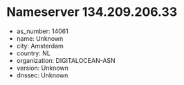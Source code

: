 # Nameserver 134.209.206.33

* as_number: 14061
* name: Unknown
* city: Amsterdam
* country: NL
* organization: DIGITALOCEAN-ASN
* version: Unknown
* dnssec: Unknown
